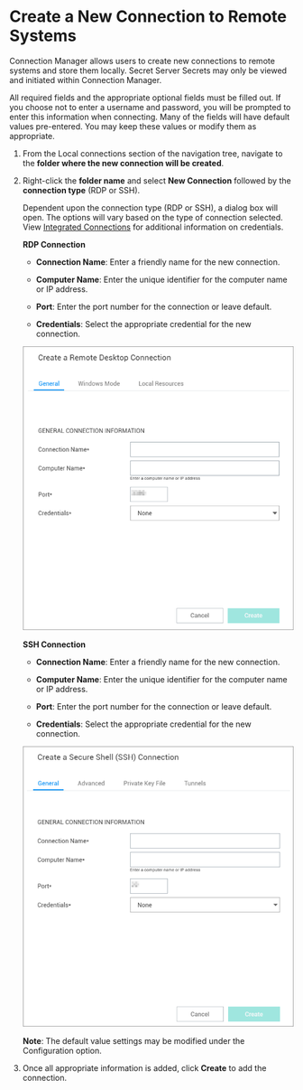 [title]: # (Connection to Remote Systems)
[tags]: # (connection, remote)
[priority]: # (502)

# Create a New Connection to Remote Systems

Connection Manager allows users to create new connections to remote systems and store them locally. Secret Server Secrets may only be viewed and initiated within Connection Manager.

All required fields and the appropriate optional fields must be filled out. If you choose not to enter a username and password, you will be prompted to enter this information when connecting. Many of the fields will have default values pre-entered. You may keep these values or modify them as appropriate.

1. From the Local connections section of the navigation tree, navigate to the **folder where the new connection will be created**.

2. Right-click the **folder name** and select **New Connection** followed by the **connection type** (RDP or SSH).

   Dependent upon the connection type (RDP or SSH), a dialog box will open. The options will vary based on the type of connection selected. View [Integrated Connections](#create-an-integrated-connection) for additional information on credentials.

   **RDP Connection**

      - **Connection Name**: Enter a friendly name for the new connection.

      - **Computer Name**: Enter the unique identifier for the computer name or IP address.

      - **Port**: Enter the port number for the connection or leave default.

      - **Credentials**: Select the appropriate credential for the new connection.

      ![](images/remote-1.png)

   **SSH Connection**

      - **Connection Name**: Enter a friendly name for the new connection.

      - **Computer Name**: Enter the unique identifier for the computer name or IP address.

      - **Port**: Enter the port number for the connection or leave default.

      - **Credentials**: Select the appropriate credential for the new connection.

      ![](images/remote-2.png)

   **Note**: The default value settings may be modified under the Configuration option.

3. Once all appropriate information is added, click **Create** to add the connection.